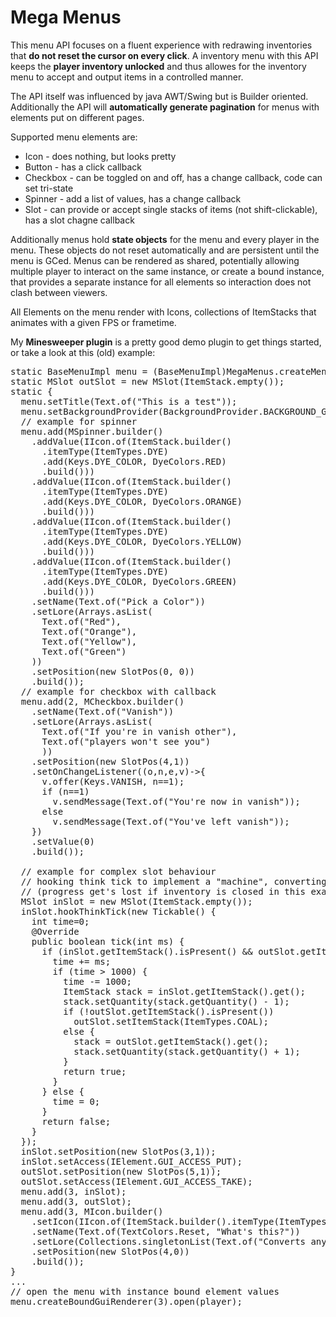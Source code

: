# Mega Menus

This menu API focuses on a fluent experience with redrawing inventories that **do 
not reset the cursor on every click**. A inventory menu with this API keeps the 
**player inventory unlocked** and thus allowes for the inventory menu to accept and 
output items in a controlled manner.

The API itself was influenced by java AWT/Swing but is Builder oriented.
Additionally the API will **automatically generate pagination** for menus with 
elements put on different pages.

Supported menu elements are:
* Icon - does nothing, but looks pretty
* Button - has a click callback
* Checkbox - can be toggled on and off, has a change callback, code can set tri-state
* Spinner - add a list of values, has a change callback
* Slot - can provide or accept single stacks of items (not shift-clickable), has a slot chagne callback

Additionally menus hold **state objects** for the menu and every player in the menu.
These objects do not reset automatically and are persistent until the menu is 
GCed. Menus can be rendered as shared, potentially allowing multiple player to 
interact on the same instance, or create a bound instance, that provides a 
separate instance for all elements so interaction does not clash between 
viewers.

All Elements on the menu render with Icons, collections of ItemStacks that 
animates with a given FPS or frametime.

My **Minesweeper plugin** is a pretty good demo plugin to get things started, or
take a look at this (old) example:
<pre>
static BaseMenuImpl menu = (BaseMenuImpl)MegaMenus.createMenu();
static MSlot outSlot = new MSlot(ItemStack.empty());
static {
  menu.setTitle(Text.of("This is a test"));
  menu.setBackgroundProvider(BackgroundProvider.BACKGROUND_GRAYPANE);
  // example for spinner
  menu.add(MSpinner.builder()
    .addValue(IIcon.of(ItemStack.builder()
      .itemType(ItemTypes.DYE)
      .add(Keys.DYE_COLOR, DyeColors.RED)
      .build()))
    .addValue(IIcon.of(ItemStack.builder()
      .itemType(ItemTypes.DYE)
      .add(Keys.DYE_COLOR, DyeColors.ORANGE)
      .build()))
    .addValue(IIcon.of(ItemStack.builder()
      .itemType(ItemTypes.DYE)
      .add(Keys.DYE_COLOR, DyeColors.YELLOW)
      .build()))
    .addValue(IIcon.of(ItemStack.builder()
      .itemType(ItemTypes.DYE)
      .add(Keys.DYE_COLOR, DyeColors.GREEN)
      .build()))
    .setName(Text.of("Pick a Color"))
    .setLore(Arrays.asList(
      Text.of("Red"),
      Text.of("Orange"),
      Text.of("Yellow"),
      Text.of("Green")
    ))
    .setPosition(new SlotPos(0, 0))
    .build());
  // example for checkbox with callback
  menu.add(2, MCheckbox.builder()
    .setName(Text.of("Vanish"))
    .setLore(Arrays.asList(
      Text.of("If you're in vanish other"),
      Text.of("players won't see you")
      ))
    .setPosition(new SlotPos(4,1))
    .setOnChangeListener((o,n,e,v)->{
      v.offer(Keys.VANISH, n==1);
      if (n==1)
        v.sendMessage(Text.of("You're now in vanish"));
      else
        v.sendMessage(Text.of("You've left vanish"));
    })
    .setValue(0)
    .build());

  // example for complex slot behaviour
  // hooking think tick to implement a "machine", converting items into coal over time
  // (progress get's lost if inventory is closed in this example because states were not used)
  MSlot inSlot = new MSlot(ItemStack.empty());
  inSlot.hookThinkTick(new Tickable() {
    int time=0;
    @Override
    public boolean tick(int ms) {
      if (inSlot.getItemStack().isPresent() && outSlot.getItemStack().map(ItemStack::getQuantity).orElse(0) < 64) {
        time += ms;
        if (time > 1000) {
          time -= 1000;
          ItemStack stack = inSlot.getItemStack().get();
          stack.setQuantity(stack.getQuantity() - 1);
          if (!outSlot.getItemStack().isPresent())
            outSlot.setItemStack(ItemTypes.COAL);
          else {
            stack = outSlot.getItemStack().get();
            stack.setQuantity(stack.getQuantity() + 1);
          }
          return true;
        }
      } else {
        time = 0;
      }
      return false;
    }
  });
  inSlot.setPosition(new SlotPos(3,1));
  inSlot.setAccess(IElement.GUI_ACCESS_PUT);
  outSlot.setPosition(new SlotPos(5,1));
  outSlot.setAccess(IElement.GUI_ACCESS_TAKE);
  menu.add(3, inSlot);
  menu.add(3, outSlot);
  menu.add(3, MIcon.builder()
    .setIcon(IIcon.of(ItemStack.builder().itemType(ItemTypes.COAL).build()))
    .setName(Text.of(TextColors.Reset, "What's this?"))
    .setLore(Collections.singletonList(Text.of("Converts any item into coal")))
    .setPosition(new SlotPos(4,0))
    .build());
}
...
// open the menu with instance bound element values
menu.createBoundGuiRenderer(3).open(player);
</pre>